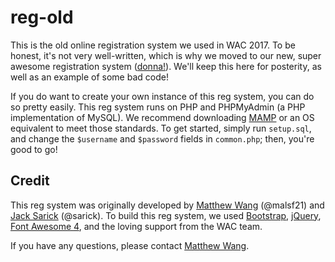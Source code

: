 # reg-old

This is the old online registration system we used in WAC 2017. To be honest, it's not very well-written, which is why we moved to our new, super awesome registration system ([donna!](https://github.com/worldaffairsconference/donna/)). We'll keep this here for posterity, as well as an example of some bad code!

If you do want to create your own instance of this reg system, you can do so pretty easily. This reg system runs on PHP and PHPMyAdmin (a PHP implementation of MySQL). We recommend downloading [MAMP](https://www.mamp.info/en/) or an OS equivalent to meet those standards. To get started, simply run `setup.sql`, and change the `$username` and `$password` fields in `common.php`; then, you're good to go!

## Credit

This reg system was originally developed by [Matthew Wang](https://matthewwang.me) (@malsf21) and [Jack Sarick](https://sarick.science) (@sarick). To build this reg system, we used [Bootstrap](https://getbootstrap.com), [jQuery](https://jquery.com), [Font Awesome 4](https://fontawesome.com), and the loving support from the WAC team.

If you have any questions, please contact [Matthew Wang](https://matthewwang.me).
